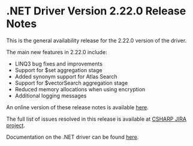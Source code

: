 # .NET Driver Version 2.22.0 Release Notes

This is the general availability release for the 2.22.0 version of the driver.

The main new features in 2.22.0 include:

* LINQ3 bug fixes and improvements
* Support for $set aggregation stage
* Added synonym support for Atlas Search
* Support for $vectorSearch aggregation stage
* Reduced memory allocations when using encryption
* Additional logging messages

An online version of these release notes is available [here](https://github.com/mongodb/mongo-csharp-driver/blob/master/Release%20Notes/Release%20Notes%20v2.22.0.md).

The full list of issues resolved in this release is available at [CSHARP JIRA project](https://jira.mongodb.org/issues/?jql=project%20%3D%20CSHARP%20AND%20fixVersion%20%3D%202.22.0%20ORDER%20BY%20key%20ASC).

Documentation on the .NET driver can be found [here](https://www.mongodb.com/docs/drivers/csharp/v2.22/).
